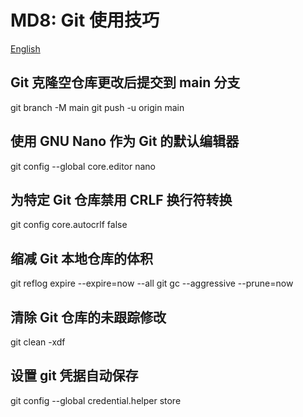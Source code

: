 ﻿# MD8: Git 使用技巧

[English](ReadMe.md)

## Git 克隆空仓库更改后提交到 main 分支

git branch -M main
git push -u origin main

## 使用 GNU Nano 作为 Git 的默认编辑器

git config --global core.editor nano

## 为特定 Git 仓库禁用 CRLF 换行符转换

git config core.autocrlf false

## 缩减 Git 本地仓库的体积

git reflog expire --expire=now --all
git gc --aggressive --prune=now

## 清除 Git 仓库的未跟踪修改

git clean -xdf

## 设置 git 凭据自动保存

git config --global credential.helper store
